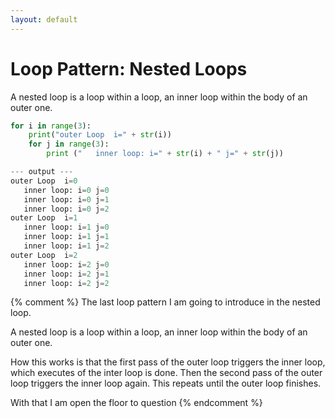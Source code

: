 ```yaml
---
layout: default
---
```

# Loop Pattern: Nested Loops

A nested loop is a loop within a loop, an inner loop within the body of an outer one. 

```python
for i in range(3):
    print("outer Loop  i=" + str(i))
    for j in range(3):
        print ("   inner loop: i=" + str(i) + " j=" + str(j))

--- output ---
outer Loop  i=0
   inner loop: i=0 j=0
   inner loop: i=0 j=1
   inner loop: i=0 j=2
outer Loop  i=1
   inner loop: i=1 j=0
   inner loop: i=1 j=1
   inner loop: i=1 j=2
outer Loop  i=2
   inner loop: i=2 j=0
   inner loop: i=2 j=1
   inner loop: i=2 j=2
```

{% comment %}
The last loop pattern I am going to introduce in the nested loop.

A nested loop is a loop within a loop, an inner loop within the body of an outer one. 

How this works is that the first pass of the outer loop triggers the inner loop, which executes of the inter loop is done. Then the second pass of the outer loop triggers the inner loop again. This repeats until the outer loop finishes.

With that I am open the floor to question
{% endcomment %}

